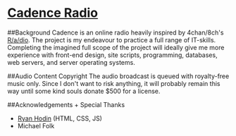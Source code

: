 # [Cadence Radio](http://www.kenellorando.com)
##Background
Cadence is an online radio heavily inspired by 4chan/8ch's [R/a/dio](http://r-a-d.io/). The project is my endeavour to practice a full range of IT-skills. Completing the imagined full scope of the project will ideally give me more experience with front-end design, site scripts, programming, databases, web servers, and server operating systems.

##Audio Content Copyright
The audio broadcast is queued with royalty-free music only. Since I don't want to risk anything, it will probably remain this way until some kind souls donate $500 for a license. 

##Acknowledgements + Special Thanks
* [Ryan Hodin](https://github.com/za419) (HTML, CSS, JS)
* Michael Folk
